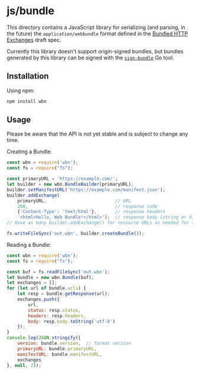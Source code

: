 # js/bundle
This directory contains a JavaScript library for serializing (and parsing, in the future) the `application/webbundle` format defined in the [Bundled HTTP Exchanges](https://wicg.github.io/webpackage/draft-yasskin-wpack-bundled-exchanges.html) draft spec.

Currently this library doesn't support origin-signed bundles, but bundles generated by this library can be signed with the [`sign-bundle`](https://github.com/WICG/webpackage/tree/master/go/bundle#sign-bundle) Go tool.

## Installation
Using npm:
```bash
npm install wbn
```

## Usage
Please be aware that the API is not yet stable and is subject to change any time.

Creating a Bundle:
```javascript
const wbn = require('wbn');
const fs = require("fs");

const primaryURL = 'https://example.com/';
let builder = new wbn.BundleBuilder(primaryURL);
builder.setManifestURL('https://example.com/manifest.json');
builder.addExchange(
    primaryURL,                          // URL
    200,                                 // response code
    {'Content-Type': 'text/html'},       // response headers
    '<html>Hello, Web Bundle!</html>');  // response body (string or Uint8Array)
// Have as many builder.addExchange() for resource URLs as needed for the package.

fs.writeFileSync('out.wbn', builder.createBundle());
```

Reading a Bundle:
```javascript
const wbn = require('wbn');
const fs = require("fs");

const buf = fs.readFileSync('out.wbn');
let bundle = new wbn.Bundle(buf);
let exchanges = [];
for (let url of bundle.urls) {
    let resp = bundle.getResponse(url);
    exchanges.push({
        url,
        status: resp.status,
        headers: resp.headers,
        body: resp.body.toString('utf-8')
    });
}
console.log(JSON.stringify({
    version: bundle.version,  // format version
    primaryURL: bundle.primaryURL,
    manifestURL: bundle.manifestURL,
    exchanges
}, null, 2));
```
